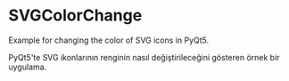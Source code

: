 # SVGColorChange

Example for changing the color of SVG icons in PyQt5.

PyQt5'te SVG ikonlarının renginin nasıl değiştirileceğini gösteren örnek bir uygulama.
